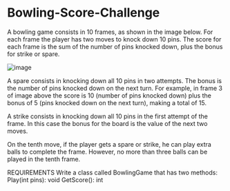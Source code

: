 # Bowling-Score-Challenge
A bowling game consists in 10 frames, as shown in the
image below. For each frame the player has two moves to
knock down 10 pins. The score for each frame is the sum
of the number of pins knocked down, plus the bonus for
strike or spare.

![image](https://user-images.githubusercontent.com/89717502/213884522-10bed28b-4f41-491a-9086-f8dab08efd93.png)


A spare consists in knocking down all 10 pins in two
attempts. The bonus is the number of pins knocked down
on the next turn. For example, in frame 3 of image above
the score is 10 (number of pins knocked down) plus the
bonus of 5 (pins knocked down on the next turn), making
a total of 15.

A strike consists in knocking down all 10 pins in the first
attempt of the frame. In this case the bonus for the board
is the value of the next two moves.

On the tenth move, if the player gets a spare or strike, he
can play extra balls to complete the frame. However, no
more than three balls can be played in the tenth frame.

REQUIREMENTS
Write a class called BowlingGame that has two methods:
Play(int pins): void
GetScore(): int
